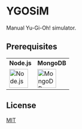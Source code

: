 # YGOSiM

Manual Yu-Gi-Oh! simulator.

## Prerequisites

<table>
  <tr>
    <td>
      <b>Node.js</b>
    </td>
    <td>
      <b>MongoDB</b>
    </td>
  </tr>
  <tr>
    <td>
      <a href="http://nodejs.org">
        <img src="http://i.imgur.com/p3A0qpY.png" height="50" title="Node.js">
      </a>
    </td>
    <td>
      <a href="http://www.mongodb.org/downloads">
        <img src="http://i.imgur.com/yHTrdiP.jpg" height="50" title="MongoDB">
      </a>
    </td>
  </tr>
</table>

## License

[MIT](LICENSE)

